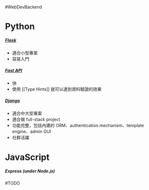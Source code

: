 #WebDevBackend 

# Python

##### [Flask](https://flask.palletsprojects.com/)

- 適合小型專案
- 容易入門

##### [Fast API](https://fastapi.tiangolo.com/)

- 快
- 使用 [[Type Hints]] 就可以達到資料驗證的效果

##### [Django](https://www.djangoproject.com/)

- 適合中大型專案
- 適合做 full-stack project
- 功能完整，包括內建的 ORM、authentication mechanism、template engine、admin GUI
- 社群活躍

# JavaScript

##### Express (under Node.js)

#TODO 

